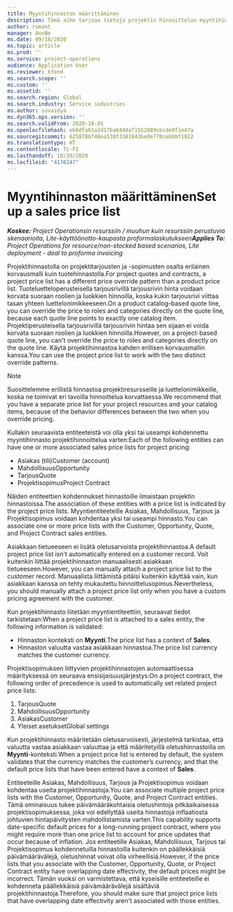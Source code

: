```yaml
---
title: Myyntihinnaston määrittäminen
description: Tämä aihe tarjoaa tietoja projektin hinnoittelun myyntihinnastoista.
author: rumant
manager: AnnBe
ms.date: 09/18/2020
ms.topic: article
ms.prod: ''
ms.service: project-operations
audience: Application User
ms.reviewer: kfend
ms.search.scope: ''
ms.custom: ''
ms.assetid: ''
ms.search.region: Global
ms.search.industry: Service industries
ms.author: suvaidya
ms.dyn365.ops.version: ''
ms.search.validFrom: 2020-10-01
ms.openlocfilehash: eb8dfa61a2d17ba644daf1552889cbcde0f1e47a
ms.sourcegitcommit: 625878bf48ea530f3381843be0e778cebbbf1922
ms.translationtype: HT
ms.contentlocale: fi-FI
ms.lasthandoff: 10/30/2020
ms.locfileid: "4176247"
---
```

# <a name="set-up-a-sales-price-list"></a><span data-ttu-id="43997-103">Myyntihinnaston määrittäminen</span><span class="sxs-lookup"><span data-stu-id="43997-103">Set up a sales price list</span></span>

<span data-ttu-id="43997-104">_**Koskee:** Project Operationsin resurssiin / muuhun kuin resurssiin perustuvia skenaarioita, Lite-käyttöönotto-kaupasta proformalaskutukseen_</span><span class="sxs-lookup"><span data-stu-id="43997-104">_**Applies To:** Project Operations for resource/non-stocked based scenarios, Lite deployment - deal to proforma invoicing_</span></span>

<span data-ttu-id="43997-105">Projektihinnastolla on projektitarjousten ja -sopimusten osalta erilainen korvausmalli kuin tuotehinnastolla.</span><span class="sxs-lookup"><span data-stu-id="43997-105">For project quotes and contracts, a project price list has a different price override pattern than a product price list.</span></span> <span data-ttu-id="43997-106">Tuoteluetteloperusteisella tarjousrivillä tarjousrivin hinta voidaan korvata suoraan roolien ja luokkien hinnoilla, koska kukin tarjousrivi viittaa tasan yhteen luettelonimikkeeseen.</span><span class="sxs-lookup"><span data-stu-id="43997-106">On a product catalog–based quote line, you can override the price to roles and categories directly on the quote line, because each quote line points to exactly one catalog item.</span></span> <span data-ttu-id="43997-107">Projektiperusteisella tarjousrivillä tarjousrivin hintaa sen sijaan ei voida korvata suoraan roolien ja luokkien hinnoilla.</span><span class="sxs-lookup"><span data-stu-id="43997-107">However, on a project-based quote line, you can't override the price to roles and categories directly on the quote line.</span></span> <span data-ttu-id="43997-108">Käytä projektihinnastoa kahden erillisen korvausmallin kanssa.</span><span class="sxs-lookup"><span data-stu-id="43997-108">You can use the project price list to work with the two distinct override patterns.</span></span>

> [!NOTE]
> <span data-ttu-id="43997-109">Suosittelemme erillistä hinnastoa projektiresursseille ja luettelonimikkeille, koska ne toimivat eri tavoilla hinnoittelua korvattaessa.</span><span class="sxs-lookup"><span data-stu-id="43997-109">We recommend that you have a separate price list for your project resources and your catalog items, because of the behavior differences between the two when you override pricing.</span></span>

<span data-ttu-id="43997-110">Kullakin seuraavista entiteeteistä voi olla yksi tai useampi kohdennettu myyntihinnasto projektihinnoittelua varten:</span><span class="sxs-lookup"><span data-stu-id="43997-110">Each of the following entities can have one or more associated sales price lists for project pricing:</span></span>

- <span data-ttu-id="43997-111">Asiakas (tili)</span><span class="sxs-lookup"><span data-stu-id="43997-111">Customer (account)</span></span> 
- <span data-ttu-id="43997-112">Mahdollisuus</span><span class="sxs-lookup"><span data-stu-id="43997-112">Opportunity</span></span> 
- <span data-ttu-id="43997-113">Tarjous</span><span class="sxs-lookup"><span data-stu-id="43997-113">Quote</span></span> 
- <span data-ttu-id="43997-114">Projektisopimus</span><span class="sxs-lookup"><span data-stu-id="43997-114">Project Contract</span></span>

<span data-ttu-id="43997-115">Näiden entiteettien kohdennukset hinnastoille ilmaistaan projektin hinnastoissa.</span><span class="sxs-lookup"><span data-stu-id="43997-115">The association of these entities with a price list is indicated by the project price lists.</span></span> <span data-ttu-id="43997-116">Myyntientiteeteille Asiakas, Mahdollisuus, Tarjous ja Projektisopimus voidaan kohdentaa yksi tai useampi hinnasto.</span><span class="sxs-lookup"><span data-stu-id="43997-116">You can associate one or more price lists with the Customer, Opportunity, Quote, and Project Contract sales entities.</span></span>

<span data-ttu-id="43997-117">Asiakkaan tietueeseen ei lisätä oletusarvoista projektihinnastoa.</span><span class="sxs-lookup"><span data-stu-id="43997-117">A default project price list isn't automatically entered on a customer record.</span></span> <span data-ttu-id="43997-118">Voit kuitenkin liittää projektihinnaston manuaalisesti asiakkaan tietueeseen.</span><span class="sxs-lookup"><span data-stu-id="43997-118">However, you can manually attach a project price list to the customer record.</span></span> <span data-ttu-id="43997-119">Manuaalista liittämistä pitäisi kuitenkin käyttää vain, kun asiakkaan kanssa on tehty mukautettu hinnoittelusopimus.</span><span class="sxs-lookup"><span data-stu-id="43997-119">Nevertheless, you should manually attach a project price list only when you have a custom pricing agreement with the customer.</span></span> 

<span data-ttu-id="43997-120">Kun projektihinnasto liitetään myyntientiteettiin, seuraavat tiedot tarkistetaan:</span><span class="sxs-lookup"><span data-stu-id="43997-120">When a project price list is attached to a sales entity, the following information is validated:</span></span>

- <span data-ttu-id="43997-121">Hinnaston konteksti on **Myynti**.</span><span class="sxs-lookup"><span data-stu-id="43997-121">The price list has a context of **Sales**.</span></span> 
- <span data-ttu-id="43997-122">Hinnaston valuutta vastaa asiakkaan hinnastoa.</span><span class="sxs-lookup"><span data-stu-id="43997-122">The price list currency matches the customer currency.</span></span> 

<span data-ttu-id="43997-123">Projektisopimuksen liittyvien projektihinnastojen automaattisessa määrityksessä on seuraava ensisijaisuusjärjestys:</span><span class="sxs-lookup"><span data-stu-id="43997-123">On a project contract, the following order of precedence is used to automatically set related project price lists:</span></span>

1. <span data-ttu-id="43997-124">Tarjous</span><span class="sxs-lookup"><span data-stu-id="43997-124">Quote</span></span>
2. <span data-ttu-id="43997-125">Mahdollisuus</span><span class="sxs-lookup"><span data-stu-id="43997-125">Opportunity</span></span>
3. <span data-ttu-id="43997-126">Asiakas</span><span class="sxs-lookup"><span data-stu-id="43997-126">Customer</span></span> 
4. <span data-ttu-id="43997-127">Yleiset asetukset</span><span class="sxs-lookup"><span data-stu-id="43997-127">Global settings</span></span> 

<span data-ttu-id="43997-128">Kun projektihinnasto määritetään oletusarvoisesti, järjestelmä tarkistaa, että valuutta vastaa asiakkaan valuuttaa ja että määritetyillä oletushinnastoilla on **Myynti**-konteksti.</span><span class="sxs-lookup"><span data-stu-id="43997-128">When a project price list is entered by default, the system validates that the currency matches the customer’s currency, and that the default price lists that have been entered have a context of **Sales**.</span></span>

<span data-ttu-id="43997-129">Entiteeteille Asiakas, Mahdollisuus, Tarjous ja Projektisopimus voidaan kohdentaa useita projektihinnastoja.</span><span class="sxs-lookup"><span data-stu-id="43997-129">You can associate multiple project price lists with the Customer, Opportunity, Quote, and Project Contract entities.</span></span> <span data-ttu-id="43997-130">Tämä ominaisuus tukee päivämääräkohtaisia oletushintoja pitkäaikaisessa projektisopimuksessa, joka voi edellyttää useita hinnastoja inflaatiosta johtuvien hintapäivitysten mahdollistamista varten.</span><span class="sxs-lookup"><span data-stu-id="43997-130">This capability supports date-specific default prices for a long-running project contract, where you might require more than one price list to account for price updates that occur because of inflation.</span></span> <span data-ttu-id="43997-131">Jos entiteetille Asiakas, Mahdollisuus, Tarjous tai Projektisopimus kohdennetuilla hinnastoilla kuitenkin on päällekkäisiä päivämäärävälejä, oletushinnat voivat olla virheellisiä.</span><span class="sxs-lookup"><span data-stu-id="43997-131">However, if the price lists that you associate with the Customer, Opportunity, Quote, or Project Contract entity have overlapping date effectivity, the default prices might be incorrect.</span></span> <span data-ttu-id="43997-132">Tämän vuoksi on varmistettava, että kyseisille entiteeteille ei kohdenneta päällekkäisiä päivämäärävälejä sisältäviä projektihinnastoja.</span><span class="sxs-lookup"><span data-stu-id="43997-132">Therefore, you should make sure that project price lists that have overlapping date effectivity aren't associated with those entities.</span></span>
